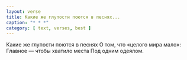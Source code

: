 ```yaml
---
layout: verse
title: Какие же глупости поются в песнях...
caption: "* * *"
category: [ text, verses, best ]
---
```

Какие же глупости поются в песнях
О том, что «целого мира мало»:
Главное — чтобы хватило места
Под одним одеялом.
